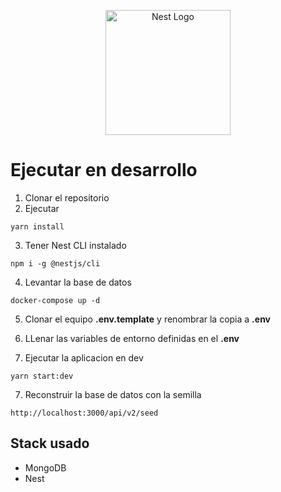 <p align="center">
  <a href="http://nestjs.com/" target="blank"><img src="https://nestjs.com/img/logo-small.svg" width="200" alt="Nest Logo" /></a>
</p>

# Ejecutar en desarrollo

1. Clonar el repositorio
2. Ejecutar

```
yarn install
```

3. Tener Nest CLI instalado

```
npm i -g @nestjs/cli
```

4. Levantar la base de datos

```
docker-compose up -d
```

5. Clonar el equipo **.env.template** y renombrar la copia a **.env**

6. LLenar las variables de entorno definidas en el **.env**

7. Ejecutar la aplicacion en dev

```
yarn start:dev
```

7. Reconstruir la base de datos con la semilla

```
http://localhost:3000/api/v2/seed
```

## Stack usado

- MongoDB
- Nest
